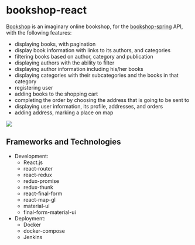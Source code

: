 # bookshop-react

[Bookshop](https://byousefi.ir/bookshop) is an imaginary online bookshop, for the [bookshop-spring](https://github.com/b-yousefi/bookshop-spring) API, with the following features:
- displaying books, with pagination 
- display book information with links to its authors, and categories
- filtering books based on author, category and publication
- displaying authors with the ability to filter
- displaying author information including his/her books
- displaying categories with their subcategories and the books in that category 
- registering user
- adding books to the shopping cart
- completing the order by choosing the address that is going to be sent to
- displaying user information, its profile, addresses, and orders
- adding address, marking a place on map

<img align="center" src="https://drive.google.com/uc?id=18h6UasOuSl9HjndcNN1I75yL0eSq0008" />

## Frameworks and Technologies

- Development:
  - React.js
  - react-router
  - react-redux
  - redux-promise
  - redux-thunk
  - react-final-form
  - react-map-gl
  - material-ui
  - final-form-material-ui
- Deployment:
  - Docker
  - docker-compose
  - Jenkins
